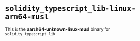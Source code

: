 <!-- cSpell:disable -->

# `solidity_typescript_lib-linux-arm64-musl`

This is the **aarch64-unknown-linux-musl** binary for `solidity_typescript_lib`
